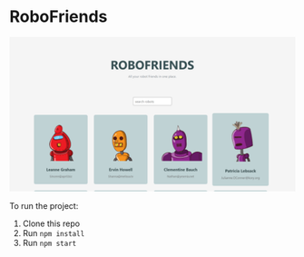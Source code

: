 # RoboFriends

![ss](./img/robo.png)

To run the project:

1. Clone this repo
2. Run `npm install`
3. Run `npm start`

